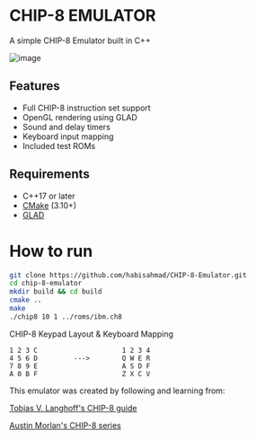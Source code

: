 # CHIP-8 EMULATOR

A simple CHIP-8 Emulator built in C++ 

![image](https://github.com/user-attachments/assets/d1cd1afb-f5cc-4f8d-bbf0-b5ecb59763b2)

## Features
- Full CHIP-8 instruction set support
- OpenGL rendering using GLAD
- Sound and delay timers
- Keyboard input mapping
- Included test ROMs

## Requirements

- C++17 or later
- [CMake](https://cmake.org/) (3.10+)
- [GLAD](https://glad.dav1d.de/)

# How to run
```bash
git clone https://github.com/habisahmad/CHIP-8-Emulator.git
cd chip-8-emulator
mkdir build && cd build
cmake ..
make
./chip8 10 1 ../roms/ibm.ch8
```

CHIP-8 Keypad Layout    &   Keyboard Mapping
```
1 2 3 C                     1 2 3 4
4 5 6 D         --->        Q W E R
7 8 9 E                     A S D F
A 0 B F                     Z X C V
```

This emulator was created by following and learning from:

[Tobias V. Langhoff's CHIP-8 guide](https://tobiasvl.github.io/blog/write-a-chip-8-emulator/)

[Austin Morlan's CHIP-8 series](https://austinmorlan.com/posts/chip8_emulator/)

